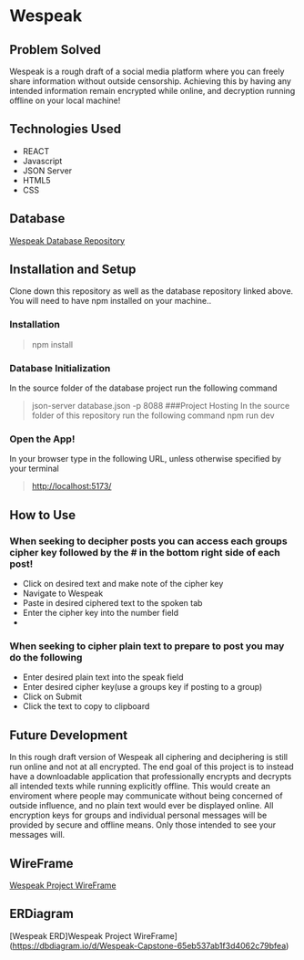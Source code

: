 # Wespeak

## Problem Solved

Wespeak is a rough draft of a social media platform where you can freely share information without outside censorship. 
Achieving this by having any intended information remain encrypted while online, and decryption running offline on your local machine!

## Technologies Used

- REACT
- Javascript
- JSON Server
- HTML5
- CSS

## Database

[Wespeak Database Repository](https://github.com/joshuahamrick/wespeak-api)

## Installation and Setup

Clone down this repository as well as the database repository linked above.
You will need to have npm installed on your machine..
### Installation
>npm install
### Database Initialization
In the source folder of the database project run the following command
>json-server database.json -p 8088
###Project Hosting
In the source folder of this repository run the following command
>npm run dev
### Open the App!
In your browser type in the following URL, unless otherwise specified by your terminal
>[http://localhost:5173/](http://localhost:5173/)
## How to Use
### When seeking to decipher posts you can access each groups cipher key followed by the # in the bottom right side of each post!
- Click on desired text and make note of the cipher key
- Navigate to Wespeak
- Paste in desired ciphered text to the spoken tab
- Enter the cipher key into the number field
- 
### When seeking to cipher plain text to prepare to post you may do the following
- Enter desired plain text into the speak field
- Enter desired cipher key(use a groups key if posting to a group)
- Click on Submit
- Click the text to copy to clipboard
## Future Development
In this rough draft version of Wespeak all ciphering and deciphering is still run online and not at all encrypted.
The end goal of this project is to instead have a downloadable application that professionally encrypts and decrypts all intended texts while running explicitly offline. This would create an enviroment where people may communicate without being concerned of outside influence, and no plain text would ever be displayed online. All encryption keys for groups and individual personal messages will be provided by secure and offline means. Only those intended to see your messages will. 
## WireFrame
[Wespeak Project WireFrame](https://miro.com/app/board/uXjVNjUxfSU=/?share_link_id=618278056910)
## ERDiagram
[Wespeak ERD]Wespeak Project WireFrame](https://dbdiagram.io/d/Wespeak-Capstone-65eb537ab1f3d4062c79bfea)
